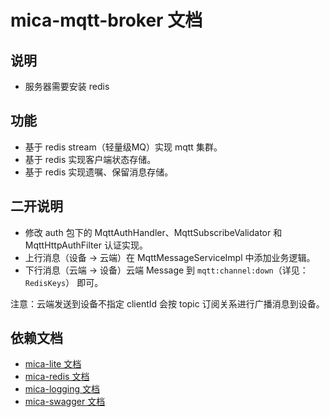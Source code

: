 # mica-mqtt-broker 文档

## 说明
- 服务器需要安装 redis

## 功能
- 基于 redis stream（轻量级MQ）实现 mqtt 集群。
- 基于 redis 实现客户端状态存储。
- 基于 redis 实现遗嘱、保留消息存储。

## 二开说明
- 修改 auth 包下的 MqttAuthHandler、MqttSubscribeValidator 和 MqttHttpAuthFilter 认证实现。
- 上行消息（设备 -> 云端）在 MqttMessageServiceImpl 中添加业务逻辑。
- 下行消息（云端 -> 设备）云端 Message 到 `mqtt:channel:down`（详见：`RedisKeys`） 即可。

注意：云端发送到设备不指定 clientId 会按 topic 订阅关系进行广播消息到设备。

## 依赖文档
- [mica-lite 文档](https://gitee.com/596392912/mica/tree/master/mica-lite)
- [mica-redis 文档](https://gitee.com/596392912/mica/tree/master/mica-redis)
- [mica-logging 文档](https://gitee.com/596392912/mica/tree/master/mica-logging)
- [mica-swagger 文档](https://gitee.com/596392912/mica/tree/master/mica-swagger)
